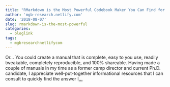 ```yaml
---
title: "RMarkdown is the Most Powerful Codebook Maker You Can Find for Your Datasets"
author: 'mgb-research.netlify.com'
date: '2018-08-07'
slug: rmarkdown-is-the-most-powerful
categories:
  - bloglink
tags:
  - mgbresearchnetlifycom
---
```


Or… You could create a manual that is complete, easy to you use, readily tweakable, completely reproducible, and 100% shareable. Having made a couple of manuals in my time as a former camp director and current Ph.D. candidate, I appreciate well-put-together informational resources that I can consult to quickly find the answer I[... <i class="fas fa-external-link-alt"></i>](https://mgb-research.netlify.com/post/rmarkdown-is-the-most-powerful-codebook-maker-you-can-find-for-your-datasets/)

